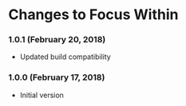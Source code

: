 # Changes to Focus Within

### 1.0.1 (February 20, 2018)

- Updated build compatibility

### 1.0.0 (February 17, 2018)

- Initial version

